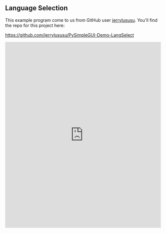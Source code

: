 ## Language Selection

This example program come to us from GitHub user [jerrylususu](https://github.com/jerrylususu).  You'll find the repo for this project here:

https://github.com/jerrylususu/PySimpleGUI-Demo-LangSelect


<iframe src='https://trinket.io/embed/pygame/230a32be16?start=result' width='100%' height='600' frameborder='0' marginwidth='0' marginheight='0' allowfullscreen></iframe>
